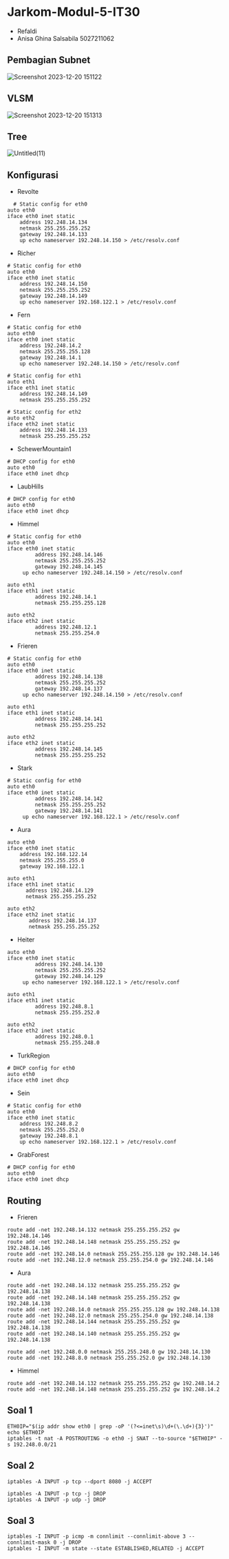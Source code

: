 # Jarkom-Modul-5-IT30
- Refaldi
- Anisa Ghina Salsabila 5027211062

 ## Pembagian Subnet

![Screenshot 2023-12-20 151122](https://github.com/anisaghinasalsabila/Jarkom-Modul-4-IT30-2023/assets/71119774/eb97f226-114f-4fc2-94ea-f73a791342df)

## VLSM 

![Screenshot 2023-12-20 151313](https://github.com/anisaghinasalsabila/Jarkom-Modul-4-IT30-2023/assets/71119774/856ebbd5-d47c-4aab-a2c9-25b8c6c1d4d9)

## Tree


![Untitled(11)](https://github.com/anisaghinasalsabila/Jarkom-Modul-4-IT30-2023/assets/71119774/7785b777-ba66-4e37-9a81-f8fd4922d006)

## Konfigurasi 
- Revolte
```
  # Static config for eth0
auto eth0
iface eth0 inet static
	address 192.248.14.134
	netmask 255.255.255.252
	gateway 192.248.14.133
	up echo nameserver 192.248.14.150 > /etc/resolv.conf
```
- Richer
```
# Static config for eth0
auto eth0
iface eth0 inet static
	address 192.248.14.150
	netmask 255.255.255.252
	gateway 192.248.14.149
	up echo nameserver 192.168.122.1 > /etc/resolv.conf
```
- Fern
```
# Static config for eth0
auto eth0
iface eth0 inet static
	address 192.248.14.2
	netmask 255.255.255.128
	gateway 192.248.14.1
	up echo nameserver 192.248.14.150 > /etc/resolv.conf

# Static config for eth1
auto eth1
iface eth1 inet static
	address 192.248.14.149
	netmask 255.255.255.252

# Static config for eth2
auto eth2
iface eth2 inet static
	address 192.248.14.133
	netmask 255.255.255.252
```
- SchewerMountain1
```
# DHCP config for eth0
auto eth0
iface eth0 inet dhcp
```
- LaubHills
```
# DHCP config for eth0
auto eth0
iface eth0 inet dhcp
```
- Himmel
```
# Static config for eth0
auto eth0
iface eth0 inet static
         address 192.248.14.146
         netmask 255.255.255.252
         gateway 192.248.14.145
	 up echo nameserver 192.248.14.150 > /etc/resolv.conf

auto eth1
iface eth1 inet static
         address 192.248.14.1
         netmask 255.255.255.128

auto eth2
iface eth2 inet static
         address 192.248.12.1
         netmask 255.255.254.0
```
- Frieren
```
# Static config for eth0
auto eth0
iface eth0 inet static
         address 192.248.14.138
         netmask 255.255.255.252
         gateway 192.248.14.137
	 up echo nameserver 192.248.14.150 > /etc/resolv.conf

auto eth1
iface eth1 inet static
         address 192.248.14.141
         netmask 255.255.255.252

auto eth2
iface eth2 inet static
         address 192.248.14.145
         netmask 255.255.255.252
```
- Stark
```
# Static config for eth0
auto eth0
iface eth0 inet static
         address 192.248.14.142
         netmask 255.255.255.252
         gateway 192.248.14.141
	 up echo nameserver 192.168.122.1 > /etc/resolv.conf
```
- Aura
```
auto eth0
iface eth0 inet static
    address 192.168.122.14
    netmask 255.255.255.0
    gateway 192.168.122.1

auto eth1
iface eth1 inet static
      address 192.248.14.129
      netmask 255.255.255.252

auto eth2
iface eth2 inet static
       address 192.248.14.137
       netmask 255.255.255.252

```
- Heiter
```
auto eth0
iface eth0 inet static
         address 192.248.14.130
         netmask 255.255.255.252
         gateway 192.248.14.129
	 up echo nameserver 192.168.122.1 > /etc/resolv.conf

auto eth1
iface eth1 inet static
         address 192.248.8.1
         netmask 255.255.252.0

auto eth2
iface eth2 inet static
         address 192.248.0.1
         netmask 255.255.248.0
```
- TurkRegion
```
# DHCP config for eth0
auto eth0
iface eth0 inet dhcp
```
- Sein
```
# Static config for eth0
auto eth0
iface eth0 inet static
	address 192.248.8.2
	netmask 255.255.252.0
	gateway 192.248.8.1
	up echo nameserver 192.168.122.1 > /etc/resolv.conf
```
- GrabForest
```
# DHCP config for eth0
auto eth0
iface eth0 inet dhcp
```                                                                                                               
## Routing
-  Frieren                          
```
route add -net 192.248.14.132 netmask 255.255.255.252 gw 192.248.14.146
route add -net 192.248.14.148 netmask 255.255.255.252 gw 192.248.14.146
route add -net 192.248.14.0 netmask 255.255.255.128 gw 192.248.14.146
route add -net 192.248.12.0 netmask 255.255.254.0 gw 192.248.14.146
```
- Aura
```
route add -net 192.248.14.132 netmask 255.255.255.252 gw 192.248.14.138
route add -net 192.248.14.148 netmask 255.255.255.252 gw 192.248.14.138
route add -net 192.248.14.0 netmask 255.255.255.128 gw 192.248.14.138
route add -net 192.248.12.0 netmask 255.255.254.0 gw 192.248.14.138
route add -net 192.248.14.144 netmask 255.255.255.252 gw 192.248.14.138
route add -net 192.248.14.140 netmask 255.255.255.252 gw 192.248.14.138

route add -net 192.248.0.0 netmask 255.255.248.0 gw 192.248.14.130
route add -net 192.248.8.0 netmask 255.255.252.0 gw 192.248.14.130
```
- Himmel
```
route add -net 192.248.14.132 netmask 255.255.255.252 gw 192.248.14.2
route add -net 192.248.14.148 netmask 255.255.255.252 gw 192.248.14.2
```
 
## Soal 1
```
ETH0IP="$(ip addr show eth0 | grep -oP '(?<=inet\s)\d+(\.\d+){3}')"
echo $ETH0IP
iptables -t nat -A POSTROUTING -o eth0 -j SNAT --to-source "$ETH0IP" -s 192.248.0.0/21
```
## Soal 2
```
iptables -A INPUT -p tcp --dport 8080 -j ACCEPT
```
```
iptables -A INPUT -p tcp -j DROP
iptables -A INPUT -p udp -j DROP
```
## Soal 3
```
iptables -I INPUT -p icmp -m connlimit --connlimit-above 3 --connlimit-mask 0 -j DROP
iptables -I INPUT -m state --state ESTABLISHED,RELATED -j ACCEPT
```
